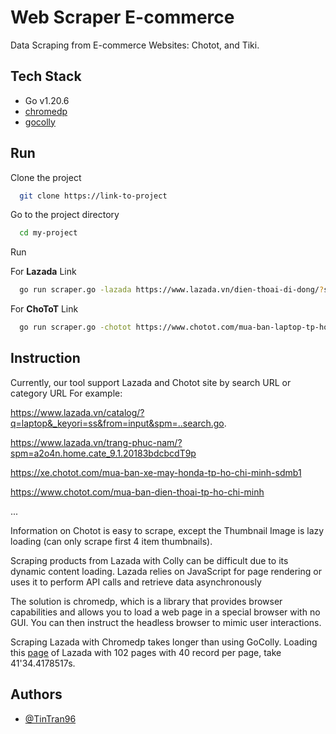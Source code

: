 
# Web Scraper E-commerce

Data Scraping from E-commerce Websites: Chotot, and Tiki.


## Tech Stack
- Go v1.20.6
- [chromedp](https://github.com/chromedp/chromedp)
- [gocolly](https://github.com/gocolly/colly)


## Run

Clone the project

```bash
  git clone https://link-to-project
```

Go to the project directory

```bash
  cd my-project
```

Run

For **Lazada** Link
```bash
  go run scraper.go -lazada https://www.lazada.vn/dien-thoai-di-dong/?spm=a2o4n.home.cate_1.1.d57c3bdcARpMip
```

For **ChoToT** Link
```bash
  go run scraper.go -chotot https://www.chotot.com/mua-ban-laptop-tp-ho-chi-minh
```


## Instruction

Currently, our tool support Lazada and Chotot site by search URL or category URL
For example:

https://www.lazada.vn/catalog/?q=laptop&_keyori=ss&from=input&spm=..search.go.

https://www.lazada.vn/trang-phuc-nam/?spm=a2o4n.home.cate_9.1.20183bdcbcdT9p

https://xe.chotot.com/mua-ban-xe-may-honda-tp-ho-chi-minh-sdmb1

https://www.chotot.com/mua-ban-dien-thoai-tp-ho-chi-minh

...

Information on Chotot is easy to scrape, except the Thumbnail Image is lazy loading (can only scrape first 4 item thumbnails).

Scraping products from Lazada with Colly can be difficult due to its dynamic content loading. Lazada relies on JavaScript for page rendering or uses it to perform API calls and retrieve data asynchronously

The solution is chromedp, which is a library that provides browser capabilities and allows you to load a web page in a special browser with no GUI. You can then instruct the headless browser to mimic user interactions.

Scraping Lazada with Chromedp takes longer than using GoColly.
Loading this [page](https://www.lazada.vn/dien-thoai-di-dong/?spm=a2o4n.home.cate_1.1.d57c3bdcARpMip) of Lazada with 102 pages with 40 record per page, take 41'34.4178517s.
## Authors

- [@TinTran96](https://github.com/TinTran96)

